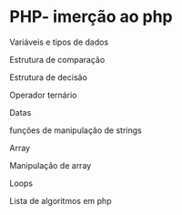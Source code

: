 <h1>PHP- imerção ao php</h1>

<p>Variáveis e tipos de dados</p>
<p>Estrutura de comparação</p>
<p>Estrutura de decisão</p>
<p>Operador ternário</p>
<p>Datas</p>
<p>funções de manipulação de strings</p>
<p>Array</p>
<p>Manipulação de array</p>
<p>Loops</p>
<p>Lista de algoritmos em php</p>